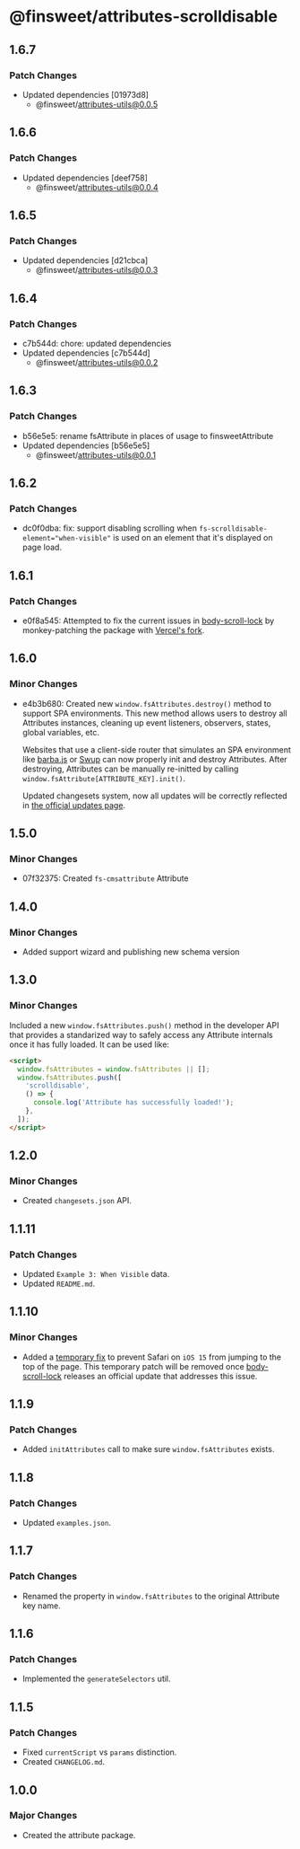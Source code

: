# @finsweet/attributes-scrolldisable

## 1.6.7

### Patch Changes

- Updated dependencies [01973d8]
  - @finsweet/attributes-utils@0.0.5

## 1.6.6

### Patch Changes

- Updated dependencies [deef758]
  - @finsweet/attributes-utils@0.0.4

## 1.6.5

### Patch Changes

- Updated dependencies [d21cbca]
  - @finsweet/attributes-utils@0.0.3

## 1.6.4

### Patch Changes

- c7b544d: chore: updated dependencies
- Updated dependencies [c7b544d]
  - @finsweet/attributes-utils@0.0.2

## 1.6.3

### Patch Changes

- b56e5e5: rename fsAttribute in places of usage to finsweetAttribute
- Updated dependencies [b56e5e5]
  - @finsweet/attributes-utils@0.0.1

## 1.6.2

### Patch Changes

- dc0f0dba: fix: support disabling scrolling when `fs-scrolldisable-element="when-visible"` is used on an element that it's displayed on page load.

## 1.6.1

### Patch Changes

- e0f8a545: Attempted to fix the current issues in [body-scroll-lock](https://github.com/willmcpo/body-scroll-lock) by monkey-patching the package with [Vercel's fork](https://github.com/vercel/body-scroll-lock).

## 1.6.0

### Minor Changes

- e4b3b680: Created new `window.fsAttributes.destroy()` method to support SPA environments.
  This new method allows users to destroy all Attributes instances, cleaning up event listeners, observers, states, global variables, etc.

  Websites that use a client-side router that simulates an SPA environment like [barba.js](https://barba.js.org/) or [Swup](https://swup.js.org/) can now properly init and destroy Attributes.
  After destroying, Attributes can be manually re-initted by calling `window.fsAttribute[ATTRIBUTE_KEY].init()`.

  Updated changesets system, now all updates will be correctly reflected in [the official updates page](https://www.finsweet.com/attributes/updates).

## 1.5.0

### Minor Changes

- 07f32375: Created `fs-cmsattribute` Attribute

## 1.4.0

### Minor Changes

- Added support wizard and publishing new schema version

## 1.3.0

### Minor Changes

Included a new `window.fsAttributes.push()` method in the developer API that provides a standarized way to safely access any Attribute internals once it has fully loaded.
It can be used like:

```html
<script>
  window.fsAttributes = window.fsAttributes || [];
  window.fsAttributes.push([
    'scrolldisable',
    () => {
      console.log('Attribute has successfully loaded!');
    },
  ]);
</script>
```

## 1.2.0

### Minor Changes

- Created `changesets.json` API.

## 1.1.11

### Patch Changes

- Updated `Example 3: When Visible` data.
- Updated `README.md`.

## 1.1.10

### Minor Changes

- Added a [temporary fix](https://github.com/willmcpo/body-scroll-lock/issues/237#issuecomment-954804479) to prevent Safari on `iOS 15` from jumping to the top of the page.
  This temporary patch will be removed once [body-scroll-lock](https://github.com/willmcpo/body-scroll-lock) releases an official update that addresses this issue.

## 1.1.9

### Patch Changes

- Added `initAttributes` call to make sure `window.fsAttributes` exists.

## 1.1.8

### Patch Changes

- Updated `examples.json`.

## 1.1.7

### Patch Changes

- Renamed the property in `window.fsAttributes` to the original Attribute key name.

## 1.1.6

### Patch Changes

- Implemented the `generateSelectors` util.

## 1.1.5

### Patch Changes

- Fixed `currentScript` vs `params` distinction.
- Created `CHANGELOG.md`.

## 1.0.0

### Major Changes

- Created the attribute package.
